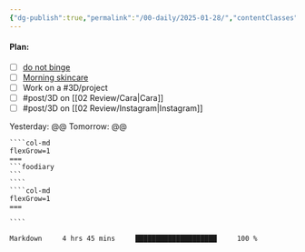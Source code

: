 ```yaml
---
{"dg-publish":true,"permalink":"/00-daily/2025-01-28/","contentClasses":"daily Monday Tuesday Wednesday Thursday Friday Saturday Sunday page-white","noteIcon":"","created":"2025-01-28T13:14:15.811+10:00","updated":"2025-01-28T18:51:29.001+10:00"}
---
```


#### Plan:
- [ ] [do not binge](Daily.md)
- [ ] [Morning skincare](AM.png)
- [ ] Work on a #3D/project 
- [ ] #post/3D on [[02 Review/Cara\|Cara]]
- [ ] #post/3D on [[02 Review/Instagram\|Instagram]]

Yesterday: @@
Tomorrow: @@
`````col
````col-md
flexGrow=1
===
```foodiary 
```
````
````col-md
flexGrow=1
===

````
`````
```wakatime
Markdown     4 hrs 45 mins     ████████████████████     100 %
```